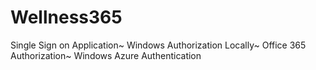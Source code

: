 Wellness365
=====

Single Sign on Application~
Windows Authorization Locally~
Office 365 Authorization~
Windows Azure Authentication
